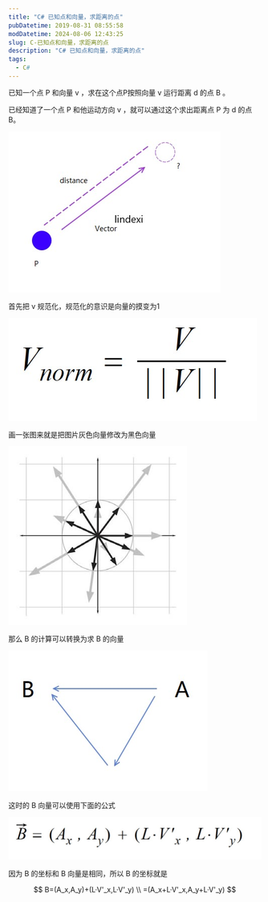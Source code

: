 ```yaml
---
title: "C# 已知点和向量，求距离的点"
pubDatetime: 2019-08-31 08:55:58
modDatetime: 2024-08-06 12:43:25
slug: C-已知点和向量，求距离的点
description: "C# 已知点和向量，求距离的点"
tags:
  - C#
---
```





已知一个点 P 和向量 v ，求在这个点P按照向量 v 运行距离 d 的点 B 。

<!--more-->


<!-- CreateTime:2019/8/31 16:55:58 -->


<!-- math -->

已经知道了一个点 P 和他运动方向 v ，就可以通过这个求出距离点 P 为 d 的点 B。


![](images/img-modify-55f16968352e932b18bccc1c31127669.jpg)

首先把 v 规范化，规范化的意识是向量的摸变为1

![](images/img-modify-c11fecc0f272a86861e6a9d5e8ab4740.jpg)

画一张图来就是把图片灰色向量修改为黑色向量

![](images/img-modify-2ed4fa40820b172ea388eae477021e6b.jpg)

那么 B 的计算可以转换为求 B 的向量

![](images/img-modify-abdae8dab263ce3f2c7d698a36247aa4.jpg)

这时的 B 向量可以使用下面的公式

![](images/img-modify-e58edcd709b265a0d5f588e37407eb49.jpg)

因为 B 的坐标和 B 向量是相同，所以 B 的坐标就是

$$
B=(A_x,A_y)+(L·V'_x,L·V'_y) \\
 =(A_x+L·V'_x,A_y+L·V'_y)
$$




<script type="text/javascript" async src="https://cdn.mathjax.org/mathjax/latest/MathJax.js?config=TeX-MML-AM_CHTML">

</script>

<script type="text/x-mathjax-config">
  MathJax.Hub.Config({tex2jax: {inlineMath: [['$','$'], ['\\(','\\)']]}});
</script>